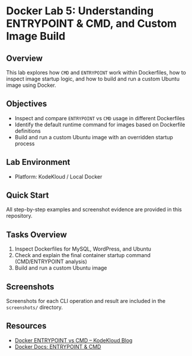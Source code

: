 # Docker Lab 5: Understanding ENTRYPOINT & CMD, and Custom Image Build

## Overview
This lab explores how `CMD` and `ENTRYPOINT` work within Dockerfiles, how to inspect image startup logic, and how to build and run a custom Ubuntu image using Docker.

## Objectives
- Inspect and compare `ENTRYPOINT` vs `CMD` usage in different Dockerfiles
- Identify the default runtime command for images based on Dockerfile definitions
- Build and run a custom Ubuntu image with an overridden startup process

## Lab Environment
- Platform: KodeKloud / Local Docker


## Quick Start


All step-by-step examples and screenshot evidence are provided in this repository.

## Tasks Overview
1. Inspect Dockerfiles for MySQL, WordPress, and Ubuntu
2. Check and explain the final container startup command (CMD/ENTRYPOINT analysis)
3. Build and run a custom Ubuntu image

## Screenshots
Screenshots for each CLI operation and result are included in the `screenshots/` directory.

## Resources
- [Docker ENTRYPOINT vs CMD – KodeKloud Blog][1]
- [Docker Docs: ENTRYPOINT & CMD][2]

[1]: https://kodekloud.com/blog/docker-entrypoint-cmd/
[2]: https://docs.docker.com/engine/reference/builder/#entrypoint
